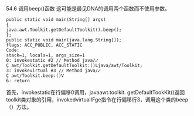 54.6  调用beep()函数
这可能是最见DNA的调用两个函数而不使用参数。


    public static void main(String[] args)
    {
    java.awt.Toolkit.getDefaultToolkit().beep();
    };
    public static void main(java.lang.String[]);
    flags: ACC_PUBLIC, ACC_STATIC
    Code:
    stack=1, locals=1, args_size=1
    0: invokestatic #2 // Method java/⤦
    Ç awt/Toolkit.getDefaultToolkit:()Ljava/awt/Toolkit;
    3: invokevirtual #3 // Method java/⤦
    Ç awt/Toolkit.beep:()V
    6: return


首先，invokestatic在行偏移0调用，javaawt.toolkit. getDefaultTookKit()返回toolkit类对象的引用，invokedvirtualIFge指令在行偏移行3，调用这个类的beep（）方法。

